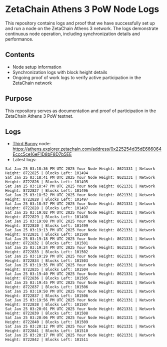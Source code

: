 # ZetaChain Athens 3 PoW Node Logs
This repository contains logs and proof that we have successfully set up and run a node on the ZetaChain Athens 3 network. The logs demonstrate continuous node operation, including synchronization details and performance.

## Contents
- Node setup information
- Synchronization logs with block height details
- Ongoing proof of work logs to verify active participation in the ZetaChain network

## Purpose
This repository serves as documentation and proof of participation in the ZetaChain Athens 3 PoW testnet.

## Logs

- [Third Bunny](https://thirdbunny.xyz/) node: https://athens.explorer.zetachain.com/address/0x225254d35dE666064Eccc5ce16eF1D8bF8D7b5EE
- Latest logs:
```
Sat Jan 25 03:18:36 PM UTC 2025 Your Node Height: 8621331 | Network Height: 8722825 | Blocks Left: 101494
Sat Jan 25 03:18:41 PM UTC 2025 Your Node Height: 8621331 | Network Height: 8722826 | Blocks Left: 101495
Sat Jan 25 03:18:47 PM UTC 2025 Your Node Height: 8621331 | Network Height: 8722827 | Blocks Left: 101496
Sat Jan 25 03:18:52 PM UTC 2025 Your Node Height: 8621331 | Network Height: 8722828 | Blocks Left: 101497
Sat Jan 25 03:18:57 PM UTC 2025 Your Node Height: 8621331 | Network Height: 8722828 | Blocks Left: 101497
Sat Jan 25 03:19:02 PM UTC 2025 Your Node Height: 8621331 | Network Height: 8722829 | Blocks Left: 101498
Sat Jan 25 03:19:08 PM UTC 2025 Your Node Height: 8621331 | Network Height: 8722830 | Blocks Left: 101499
Sat Jan 25 03:19:13 PM UTC 2025 Your Node Height: 8621331 | Network Height: 8722831 | Blocks Left: 101500
Sat Jan 25 03:19:18 PM UTC 2025 Your Node Height: 8621331 | Network Height: 8722832 | Blocks Left: 101501
Sat Jan 25 03:19:24 PM UTC 2025 Your Node Height: 8621331 | Network Height: 8722833 | Blocks Left: 101502
Sat Jan 25 03:19:29 PM UTC 2025 Your Node Height: 8621331 | Network Height: 8722834 | Blocks Left: 101503
Sat Jan 25 03:19:35 PM UTC 2025 Your Node Height: 8621331 | Network Height: 8722835 | Blocks Left: 101504
Sat Jan 25 03:19:40 PM UTC 2025 Your Node Height: 8621331 | Network Height: 8722836 | Blocks Left: 101505
Sat Jan 25 03:19:45 PM UTC 2025 Your Node Height: 8621331 | Network Height: 8722837 | Blocks Left: 101506
Sat Jan 25 03:19:50 PM UTC 2025 Your Node Height: 8621331 | Network Height: 8722837 | Blocks Left: 101506
Sat Jan 25 03:19:56 PM UTC 2025 Your Node Height: 8621331 | Network Height: 8722838 | Blocks Left: 101507
Sat Jan 25 03:20:01 PM UTC 2025 Your Node Height: 8621331 | Network Height: 8722839 | Blocks Left: 101508
Sat Jan 25 03:20:06 PM UTC 2025 Your Node Height: 8621331 | Network Height: 8722840 | Blocks Left: 101509
Sat Jan 25 03:20:12 PM UTC 2025 Your Node Height: 8621331 | Network Height: 8722841 | Blocks Left: 101510
Sat Jan 25 03:20:17 PM UTC 2025 Your Node Height: 8621331 | Network Height: 8722842 | Blocks Left: 101511
```
